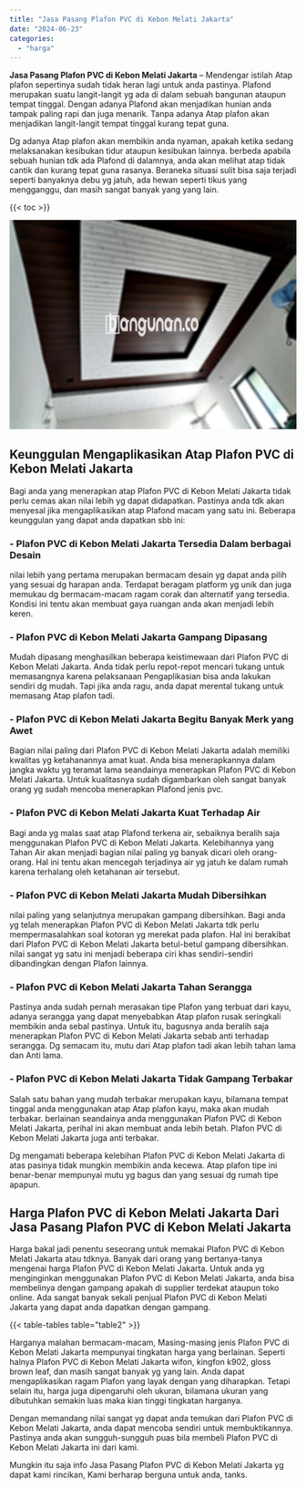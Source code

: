 ```yaml
---
title: "Jasa Pasang Plafon PVC di Kebon Melati Jakarta"
date: "2024-06-23"
categories: 
  - "harga"
---
```


**Jasa Pasang Plafon PVC di Kebon Melati Jakarta** – Mendengar istilah Atap plafon sepertinya sudah tidak heran lagi untuk anda pastinya. Plafond merupakan suatu langit-langit yg ada di dalam sebuah bangunan ataupun tempat tinggal. Dengan adanya Plafond akan menjadikan hunian anda tampak paling rapi dan juga menarik. Tanpa adanya Atap plafon akan menjadikan langit-langit tempat tinggal kurang tepat guna.

Dg adanya Atap plafon akan membikin anda nyaman, apakah ketika sedang melaksanakan kesibukan tidur ataupun kesibukan lainnya. berbeda apabila sebuah hunian tdk ada Plafond di dalamnya, anda akan melihat atap tidak cantik dan kurang tepat guna rasanya. Beraneka situasi sulit bisa saja terjadi seperti banyaknya debu yg jatuh, ada hewan seperti tikus yang mengganggu, dan masih sangat banyak yang yang lain.

{{< toc >}}

![Jasa Pasang Plafon PVC di Kebon Melati Jakarta](/images/flafond-pvc-murah05.png)

## Keunggulan Mengaplikasikan Atap Plafon PVC di Kebon Melati Jakarta

Bagi anda yang menerapkan atap Plafon PVC di Kebon Melati Jakarta tidak perlu cemas akan nilai lebih yg dapat didapatkan. Pastinya anda tdk akan menyesal jika mengaplikasikan atap Plafond macam yang satu ini. Beberapa keunggulan yang dapat anda dapatkan sbb ini:

### \- Plafon PVC di Kebon Melati Jakarta Tersedia Dalam berbagai Desain

nilai lebih yang pertama merupakan bermacam desain yg dapat anda pilih yang sesuai dg harapan anda. Terdapat beragam platform yg unik dan juga memukau dg bermacam-macam ragam corak dan alternatif yang tersedia. Kondisi ini tentu akan membuat gaya ruangan anda akan menjadi lebih keren.

### \- Plafon PVC di Kebon Melati Jakarta Gampang Dipasang

Mudah dipasang menghasilkan beberapa keistimewaan dari Plafon PVC di Kebon Melati Jakarta. Anda tidak perlu repot-repot mencari tukang untuk memasangnya karena pelaksanaan Pengaplikasian bisa anda lakukan sendiri dg mudah. Tapi jika anda ragu, anda dapat merental tukang untuk memasang Atap plafon tadi.

### \- Plafon PVC di Kebon Melati Jakarta Begitu Banyak Merk yang Awet

Bagian nilai paling dari Plafon PVC di Kebon Melati Jakarta adalah memiliki kwalitas yg ketahanannya amat kuat. Anda bisa menerapkannya dalam jangka waktu yg teramat lama seandainya menerapkan Plafon PVC di Kebon Melati Jakarta. Untuk kualitasnya sudah digambarkan oleh sangat banyak orang yg sudah mencoba menerapkan Plafond jenis pvc.

### \- Plafon PVC di Kebon Melati Jakarta Kuat Terhadap Air

Bagi anda yg malas saat atap Plafond terkena air, sebaiknya beralih saja menggunakan Plafon PVC di Kebon Melati Jakarta. Kelebihannya yang Tahan Air akan menjadi bagian nilai paling yg banyak dicari oleh orang-orang. Hal ini tentu akan mencegah terjadinya air yg jatuh ke dalam rumah karena terhalang oleh ketahanan air tersebut.

### \- Plafon PVC di Kebon Melati Jakarta Mudah Dibersihkan

nilai paling yang selanjutnya merupakan gampang dibersihkan. Bagi anda yg telah menerapkan Plafon PVC di Kebon Melati Jakarta tdk perlu mempermasalahkan soal kotoran yg merekat pada plafon. Hal ini berakibat dari Plafon PVC di Kebon Melati Jakarta betul-betul gampang dibersihkan. nilai sangat yg satu ini menjadi beberapa ciri khas sendiri-sendiri dibandingkan dengan Plafon lainnya.

### \- Plafon PVC di Kebon Melati Jakarta Tahan Serangga

Pastinya anda sudah pernah merasakan tipe Plafon yang terbuat dari kayu, adanya serangga yang dapat menyebabkan Atap plafon rusak seringkali membikin anda sebal pastinya. Untuk itu, bagusnya anda beralih saja menerapkan Plafon PVC di Kebon Melati Jakarta sebab anti terhadap serangga. Dg semacam itu, mutu dari Atap plafon tadi akan lebih tahan lama dan Anti lama.

### \- Plafon PVC di Kebon Melati Jakarta Tidak Gampang Terbakar

Salah satu bahan yang mudah terbakar merupakan kayu, bilamana tempat tinggal anda menggunakan atap Atap plafon kayu, maka akan mudah terbakar. berlainan seandainya anda menggunakan Plafon PVC di Kebon Melati Jakarta, perihal ini akan membuat anda lebih betah. Plafon PVC di Kebon Melati Jakarta juga anti terbakar.

Dg mengamati beberapa kelebihan Plafon PVC di Kebon Melati Jakarta di atas pasinya tidak mungkin membikin anda kecewa. Atap plafon tipe ini benar-benar mempunyai mutu yg bagus dan yang sesuai dg rumah tipe apapun.

## Harga Plafon PVC di Kebon Melati Jakarta Dari Jasa Pasang Plafon PVC di Kebon Melati Jakarta

Harga bakal jadi penentu seseorang untuk memakai Plafon PVC di Kebon Melati Jakarta atau tdknya. Banyak dari orang yang bertanya-tanya mengenai harga Plafon PVC di Kebon Melati Jakarta. Untuk anda yg menginginkan menggunakan Plafon PVC di Kebon Melati Jakarta, anda bisa membelinya dengan gampang apakah di supplier terdekat ataupun toko online. Ada sangat banyak sekali penjual Plafon PVC di Kebon Melati Jakarta yang dapat anda dapatkan dengan gampang.

{{< table-tables table="table2" >}}

Harganya malahan bermacam-macam, Masing-masing jenis Plafon PVC di Kebon Melati Jakarta mempunyai tingkatan harga yang berlainan. Seperti halnya Plafon PVC di Kebon Melati Jakarta wifon, kingfon k902, gloss brown leaf, dan masih sangat banyak yg yang lain. Anda dapat mengaplikasikan ragam Plafon yang layak dengan yang diharapkan. Tetapi selain itu, harga juga dipengaruhi oleh ukuran, bilamana ukuran yang dibutuhkan semakin luas maka kian tinggi tingkatan harganya.

Dengan memandang nilai sangat yg dapat anda temukan dari Plafon PVC di Kebon Melati Jakarta, anda dapat mencoba sendiri untuk membuktikannya. Pastinya anda akan sungguh-sungguh puas bila membeli Plafon PVC di Kebon Melati Jakarta ini dari kami.

Mungkin itu saja info Jasa Pasang Plafon PVC di Kebon Melati Jakarta yg dapat kami rincikan, Kami berharap berguna untuk anda, tanks.
